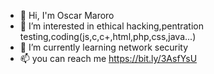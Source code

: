 - 👋 Hi, I'm Oscar Maroro
- 👀 I’m interested in ethical hacking,pentration testing,coding(js,c,c+,html,php,css,java...)
- 🌱 I’m currently learning network security
- 📫 you can reach me https://bit.ly/3AsfYsU



